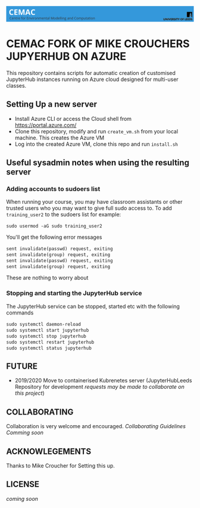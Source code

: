 <div align="center">
<a href="https://www.cemac.leeds.ac.uk/">
  <img src="https://github.com/cemac/cemac_generic/blob/master/Images/cemac.png"></a>
  <br>
</div>

# CEMAC FORK OF MIKE CROUCHERS JUPYERHUB ON AZURE

This repository contains scripts for automatic creation of customised JupyterHub instances running on Azure cloud designed for multi-user classes. 

## Setting Up a new server

* Install Azure CLI or access the Cloud shell from https://portal.azure.com/
* Clone this repository, modify and run `create_vm.sh` from your local machine.  This creates the Azure VM
* Log into the created Azure VM, clone this repo and run `install.sh`

## Useful sysadmin notes when using the resulting server

### Adding accounts to sudoers list

When running your course, you may have classroom assistants or other trusted users who you may want to give full sudo access to.
To add `training_user2` to the sudoers list for example:

```
sudo usermod -aG sudo training_user2
```

You'll get the following error messages
```
sent invalidate(passwd) request, exiting
sent invalidate(group) request, exiting
sent invalidate(passwd) request, exiting
sent invalidate(group) request, exiting
```

These are nothing to worry about

### Stopping and starting the JupyterHub service

The JupyterHub service can be stopped, started etc with the following commands

```
sudo systemctl daemon-reload
sudo systemctl start jupyterhub
sudo systemctl stop jupyterhub
sudo systemctl restart jupyterhub
sudo systemctl status jupyterhub
```

## FUTURE

* 2019/2020 Move to containerised Kubrenetes server (JupyterHubLeeds Repository for development *requests may be made to collaborate on this project*)

## COLLABORATING

Collaboration is very welcome and encouraged. *Collaborating Guidelines Comming soon*

## ACKNOWLEGEMENTS

Thanks to Mike Croucher for Setting this up.

## LICENSE 

*coming soon* 
